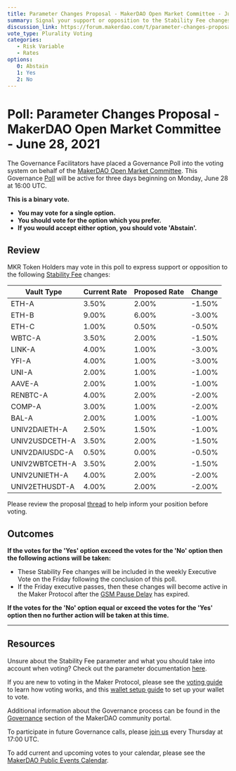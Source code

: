 ```yaml
---
title: Parameter Changes Proposal - MakerDAO Open Market Committee - June 28, 2021
summary: Signal your support or opposition to the Stability Fee changes listed in this poll.
discussion_link: https://forum.makerdao.com/t/parameter-changes-proposal-ppg-omc-001-28-june-2021/8991
vote_type: Plurality Voting
categories:
   - Risk Variable
   - Rates
options:
   0: Abstain
   1: Yes
   2: No
---
```

# Poll: Parameter Changes Proposal - MakerDAO Open Market Committee - June 28, 2021

The Governance Facilitators have placed a Governance Poll into the voting system on behalf of the [MakerDAO Open Market Committee](https://forum.makerdao.com/t/parameter-proposal-group-makerdao-open-market-committee/7355). This Governance [Poll](https://community-development.makerdao.com/en/learn/governance/on-chain-gov) will be active for three days beginning on Monday, June 28 at 16:00 UTC.

**This is a binary vote.** 
- **You may vote for a single option.** 
- **You should vote for the option which you prefer.**
- **If you would accept either option, you should vote 'Abstain'.**

## Review

MKR Token Holders may vote in this poll to express support or opposition to the following [Stability Fee](https://community-development.makerdao.com/en/learn/governance/param-stability-fee) changes: 

| Vault Type | Current Rate | Proposed Rate | Change |
|-|-|-|-|
| ETH-A | 3.50% | 2.00% | -1.50% |
| ETH-B | 9.00% | 6.00% | -3.00% |
| ETH-C | 1.00% | 0.50% | -0.50% |
| WBTC-A | 3.50% | 2.00% | -1.50% |
| LINK-A | 4.00% | 1.00% | -3.00% |
| YFI-A | 4.00% | 1.00% | -3.00% |
| UNI-A | 2.00% | 1.00% | -1.00% |
| AAVE-A | 2.00% | 1.00% | -1.00% |
| RENBTC-A | 4.00% | 2.00% | -2.00% |
| COMP-A | 3.00% | 1.00% | -2.00% |
| BAL-A | 2.00% | 1.00% | -1.00% |
| UNIV2DAIETH-A | 2.50% | 1.50% | -1.00% |
| UNIV2USDCETH-A | 3.50% | 2.00% | -1.50% |
| UNIV2DAIUSDC-A | 0.50% | 0.00% | -0.50% |
| UNIV2WBTCETH-A | 3.50% | 2.00% | -1.50% |
| UNIV2UNIETH-A | 4.00% | 2.00% | -2.00% |
| UNIV2ETHUSDT-A | 4.00% | 2.00% | -2.00% |

Please review the proposal [thread](https://forum.makerdao.com/t/parameter-changes-proposal-ppg-omc-001-28-june-2021/8991) to help inform your position before voting.

## Outcomes

**If the votes for the 'Yes' option exceed the votes for the 'No' option then the following actions will be taken:**
* These Stability Fee changes will be included in the weekly Executive Vote on the Friday following the conclusion of this poll.
* If the Friday executive passes, then these changes will become active in the Maker Protocol after the [GSM Pause Delay](https://community-development.makerdao.com/en/learn/governance/param-gsm-pause-delay) has expired.

**If the votes for the 'No' option equal or exceed the votes for the 'Yes' option then no further action will be taken at this time.**

---

## Resources

Unsure about the Stability Fee parameter and what you should take into account when voting? Check out the parameter documentation [here](https://community-development.makerdao.com/en/learn/governance/param-stability-fee).

If you are new to voting in the Maker Protocol, please see the [voting guide](https://community-development.makerdao.com/en/learn/governance/how-voting-works/) to learn how voting works, and this [wallet setup guide](https://community-development.makerdao.com/en/learn/governance/voting-setup/) to set up your wallet to vote.

Additional information about the Governance process can be found in the [Governance](https://community-development.makerdao.com/en/learn/governance) section of the MakerDAO community portal.

To participate in future Governance calls, please [join us](https://github.com/makerdao/community/tree/master/governance/governance-and-risk-meetings) every Thursday at 17:00 UTC.

To add current and upcoming votes to your calendar, please see the [MakerDAO Public Events Calendar](https://calendar.google.com/calendar/embed?src=makerdao.com_3efhm2ghipksegl009ktniomdk%40group.calendar.google.com&ctz=UTC&mode=week&showCalendars=0&showPrint=0).
